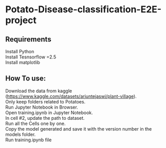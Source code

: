 # Potato-Disease-classification-E2E-project

## Requirements

Install Python\
Install Tesnsorflow =2.5\
Install matplotlib


## How To use:
Download the data from kaggle (https://www.kaggle.com/datasets/arjuntejaswi/plant-village).\
Only keep folders related to Potatoes.\
Run Jupyter Notebook in Browser.\
Open training.ipynb in Jupyter Notebook.\
In cell #2, update the path to dataset.\
Run all the Cells one by one.\
Copy the model generated and save it with the version number in the models folder.\
Run training.ipynb file

